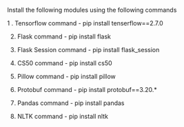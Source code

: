 Install the following modules using the following commands

1 . Tensorflow
    command - pip install tenserflow==2.7.0

2. Flask
    command - pip install flask

3. Flask Session
    command - pip install flask_session
    
4. CS50
    command - pip install cs50
    
5. Pillow
    command - pip install pillow
    
6. Protobuf
    command - pip install protobuf==3.20.*
    
7. Pandas
    command - pip install pandas
    
8. NLTK
    command - pip install nltk
